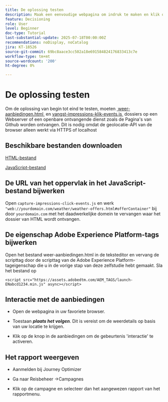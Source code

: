 ```yaml
---
title: De oplossing testen
description: Maak een eenvoudige webpagina om indruk te maken en klik op gebeurtenissen voor de aanbiedingen.
feature: Decisioning
role: User
level: Beginner
doc-type: Tutorial
last-substantial-update: 2025-07-18T00:00:00Z
recommendations: noDisplay, noCatalog
jira: KT-18526
source-git-commit: 69bc8aace3cc502a18e691584824176833413c7e
workflow-type: tm+mt
source-wordcount: '200'
ht-degree: 0%

---
```


# De oplossing testen

Om de oplossing van begin tot eind te testen, moeten [&#x200B; weer-aanbiedingen.html &#x200B;](assets/weather-offers.html) en [&#x200B; vangst-impressions-klik-events.js &#x200B;](assets/capture-impressions-click-events.js) dossiers op een Webserver of een openbare ontvangende dienst zoals de Pagina&#39;s van Github worden ontvangen. Dit is nodig omdat de geolocatie-API van de browser alleen werkt via HTTPS of localhost

## Beschikbare bestanden downloaden

[HTML-bestand](assets/weather-offers.html)

[JavaScript-bestand](assets/capture-impressions-click-events.js)

## De URL van het oppervlak in het JavaScript-bestand bijwerken

Open `capture-impressions-click-events.js` en werk ` "web://yourdomain.com/weather/weather-offers.html#offerContainer"` bij door `yourdomain.com` met het daadwerkelijke domein te vervangen waar het dossier van HTML wordt ontvangen.


## De eigenschap Adobe Experience Platform-tags bijwerken

Open het bestand weer-aanbiedingen.html in de teksteditor en vervang de scripttag door de scripttag van de Adobe Experience Platform-tageigenschap die u in de vorige stap van deze zelfstudie hebt gemaakt. Sla het bestand op

```
<script src="https://assets.adobedtm.com/AEM_TAGS/launch-ENabcd1234.min.js" async></script>
```

## Interactie met de aanbiedingen

- Open de webpagina in uw favoriete browser.

- Toestaan _&#x200B;**plaats het volgen**&#x200B;_. Dit is vereist om de weerdetails op basis van uw locatie te krijgen.

- Klik op de knop in de aanbiedingen om de gebeurtenis &#39;interactie&#39; te activeren.

## Het rapport weergeven

- Aanmelden bij Journey Optimizer

- Ga naar Reisbeheer ->Campagnes

- Klik op de campagne en selecteer dan het aangewezen rapport van het rapportmenu.
